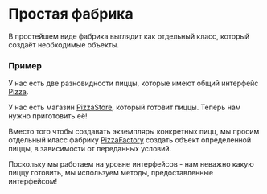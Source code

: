 # Простая фабрика

В простейшем виде фабрика выглядит как отдельный класс, который создаёт необходимые объекты.

### Пример

У нас есть две разновидности пиццы, которые имеют общий интерфейс [Pizza](Pizza.java).

У нас есть магазин [PizzaStore](PizzaStore.java), который готовит пиццы. Теперь нам нужно приготовить её!

Вместо того чтобы создавать экземпляры конкретных пицц, мы просим отдельный класс фабрику [PizzaFactory](PizzaFactory.java)
создать объект определенной пиццы, в зависимости от переданных условий.

Поскольку мы работаем на уровне интерфейсов - нам неважно какую пиццу готовить,
мы используем методы, предоставленные интерфейсом!
